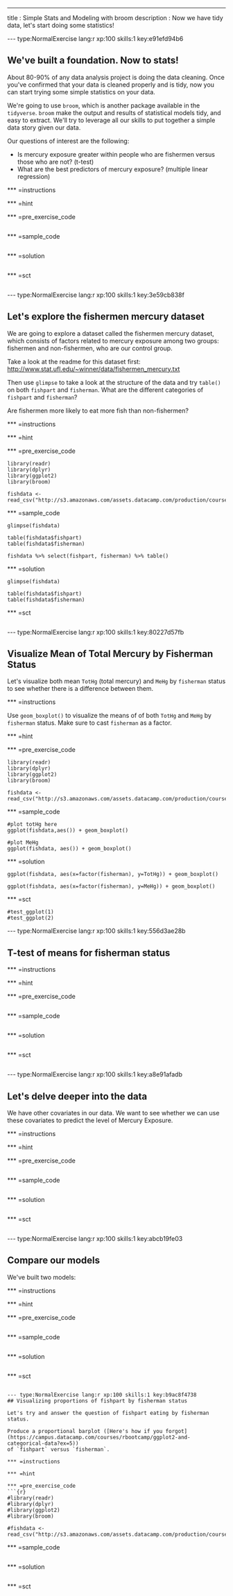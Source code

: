 ---
title       : Simple Stats and Modeling with broom
description : Now we have tidy data, let's start doing some statistics!


--- type:NormalExercise lang:r xp:100 skills:1 key:e91efd94b6
## We've built a foundation. Now to stats!

About 80-90% of any data analysis project is doing the data cleaning. Once you've confirmed that your data is
cleaned properly and is tidy, now you can start trying some simple statistics on your data.

We're going to use `broom`, which is another package available in the `tidyverse`. `broom` make the output
and results of statistical models tidy, and easy to extract. We'll try to leverage all our skills to put together
a simple data story given our data.

Our questions of interest are the following:

+ Is mercury exposure greater within people who are fishermen versus those who are not? (t-test)
+ What are the best predictors of mercury exposure? (multiple linear regression)

*** =instructions

*** =hint

*** =pre_exercise_code
```{r}

```

*** =sample_code
```{r}

```

*** =solution
```{r}

```

*** =sct
```{r}

```


--- type:NormalExercise lang:r xp:100 skills:1 key:3e59cb838f
## Let's explore the fishermen mercury dataset

We are going to explore a dataset called the fishermen mercury dataset, which consists of factors 
related to mercury exposure among two groups: fishermen and non-fishermen, who are our control group. 

Take a look at the readme for this dataset first: http://www.stat.ufl.edu/~winner/data/fishermen_mercury.txt

Then use `glimpse` to take a look at the structure of the data and try `table()` on both `fishpart` and 
`fisherman`. What are the different categories of `fishpart` and `fisherman`? 

Are fishermen more likely to eat more fish than non-fishermen?

*** =instructions

*** =hint

*** =pre_exercise_code
```{r}
library(readr)
library(dplyr)
library(ggplot2)
library(broom)

fishdata <- read_csv("http://s3.amazonaws.com/assets.datacamp.com/production/course_3864/datasets/fishermen_mercury.csv")
```

*** =sample_code
```{r}
glimpse(fishdata)

table(fishdata$fishpart)
table(fishdata$fisherman)

fishdata %>% select(fishpart, fisherman) %>% table()
```

*** =solution
```{r}
glimpse(fishdata)

table(fishdata$fishpart)
table(fishdata$fisherman)
```

*** =sct
```{r}

```

--- type:NormalExercise lang:r xp:100 skills:1 key:80227d57fb
## Visualize Mean of Total Mercury by Fisherman Status

Let's visualize both mean `TotHg` (total mercury) and `MeHg` by `fisherman` status to 
see whether there is a difference between them.

*** =instructions

Use `geom_boxplot()` to visualize the means of of both `TotHg` and `MeHg` by
`fisherman` status. Make sure to cast `fisherman` as a factor.

*** =hint

*** =pre_exercise_code
```{r}
library(readr)
library(dplyr)
library(ggplot2)
library(broom)

fishdata <- read_csv("http://s3.amazonaws.com/assets.datacamp.com/production/course_3864/datasets/fishermen_mercury.csv")
```

*** =sample_code
```{r}
#plot totHg here
ggplot(fishdata,aes()) + geom_boxplot()

#plot MeHg
ggplot(fishdata, aes()) + geom_boxplot()
```

*** =solution
```{r}
ggplot(fishdata, aes(x=factor(fisherman), y=TotHg)) + geom_boxplot()

ggplot(fishdata, aes(x=factor(fisherman), y=MeHg)) + geom_boxplot()

```

*** =sct
```{r}
#test_ggplot(1)
#test_ggplot(2)
```



--- type:NormalExercise lang:r xp:100 skills:1 key:556d3ae28b
## T-test of means for fisherman status


*** =instructions

*** =hint

*** =pre_exercise_code
```{r}

```

*** =sample_code
```{r}

```

*** =solution
```{r}

```

*** =sct
```{r}

```

--- type:NormalExercise lang:r xp:100 skills:1 key:a8e91afadb
## Let's delve deeper into the data

We have other covariates in our data. We want to see whether we can use these covariates to
predict the level of Mercury Exposure.

*** =instructions

*** =hint

*** =pre_exercise_code
```{r}

```

*** =sample_code
```{r}

```

*** =solution
```{r}

```

*** =sct
```{r}

```


--- type:NormalExercise lang:r xp:100 skills:1 key:abcb19fe03
## Compare our models

We've built two models: 

*** =instructions

*** =hint

*** =pre_exercise_code
```{r}

```

*** =sample_code
```{r}

```

*** =solution
```{r}

```

*** =sct
```{r}

--- type:NormalExercise lang:r xp:100 skills:1 key:b9ac8f4738
## Visualizing proportions of fishpart by fisherman status

Let's try and answer the question of fishpart eating by fisherman status. 

Produce a proportional barplot ([Here's how if you forgot](https://campus.datacamp.com/courses/rbootcamp/ggplot2-and-categorical-data?ex=5))
of `fishpart` versus `fisherman`. 

*** =instructions

*** =hint

*** =pre_exercise_code
```{r}
#library(readr)
#library(dplyr)
#library(ggplot2)
#library(broom)

#fishdata <- read_csv("http://s3.amazonaws.com/assets.datacamp.com/production/course_3864/datasets/fishermen_mercury.csv")
```

*** =sample_code
```{r}
```

*** =solution
```{r}
```

*** =sct
```{r}

```


```
